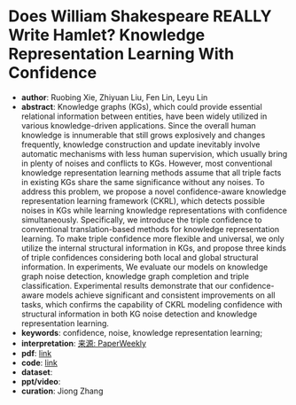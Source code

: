 # Does William Shakespeare REALLY Write Hamlet? Knowledge Representation Learning With Confidence
* **author**: Ruobing Xie, Zhiyuan Liu, Fen Lin, Leyu Lin
* **abstract**: Knowledge graphs (KGs), which could provide essential relational information between entities, have been widely utilized in various knowledge-driven applications. Since the overall human knowledge is innumerable that still grows explosively and changes frequently, knowledge construction and update inevitably involve automatic mechanisms with less human supervision, which usually bring in plenty of noises and conflicts to KGs. However, most conventional knowledge representation learning methods assume that all triple facts in existing KGs share the same significance without any noises. To address this problem, we propose a novel confidence-aware knowledge representation learning framework (CKRL), which detects possible noises in KGs while learning knowledge representations with confidence simultaneously. Specifically, we introduce the triple confidence to conventional translation-based methods for knowledge representation learning. To make triple confidence more flexible and universal, we only utilize the internal structural information in KGs, and propose three kinds of triple confidences considering both local and global structural information. In experiments, We evaluate our models on knowledge graph noise detection, knowledge graph completion and triple classification. Experimental results demonstrate that our confidence-aware models achieve significant and consistent improvements on all tasks, which confirms the capability of CKRL modeling confidence with structural information in both KG noise detection and knowledge representation learning.
* **keywords**: confidence, noise, knowledge representation learning; 
* **interpretation**: [来源: PaperWeekly](https://www.sohu.com/a/224051601_500659)
* **pdf**: [link](https://www.aaai.org/ocs/index.php/AAAI/AAAI18/paper/view/16577/16028)
* **code**: [link]( https://github.com/thunlp/CKRL)
* **dataset**:
* **ppt/video**:
* **curation**: Jiong Zhang 
